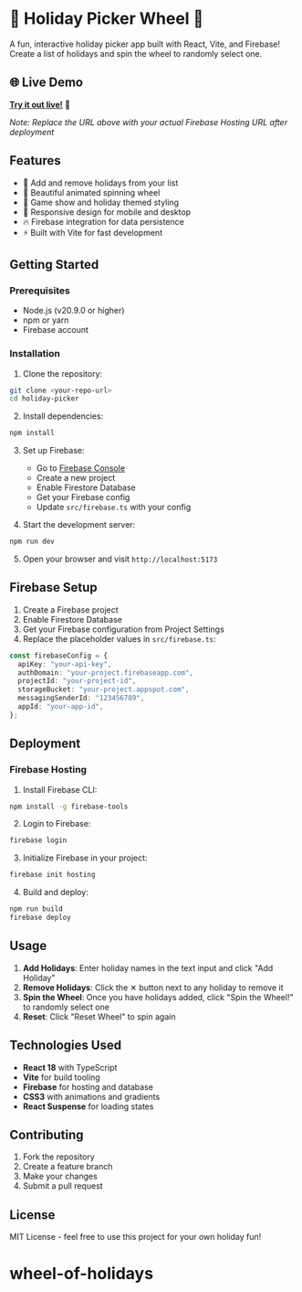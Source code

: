# 🎪 Holiday Picker Wheel 🎪

A fun, interactive holiday picker app built with React, Vite, and Firebase! Create a list of holidays and spin the wheel to randomly select one.

## 🌐 Live Demo

**[Try it out live!](https://holiday-picker-12345.web.app)** 🎉

_Note: Replace the URL above with your actual Firebase Hosting URL after deployment_

## Features

- 🎄 Add and remove holidays from your list
- 🎡 Beautiful animated spinning wheel
- 🎯 Game show and holiday themed styling
- 📱 Responsive design for mobile and desktop
- 🔥 Firebase integration for data persistence
- ⚡ Built with Vite for fast development

## Getting Started

### Prerequisites

- Node.js (v20.9.0 or higher)
- npm or yarn
- Firebase account

### Installation

1. Clone the repository:

```bash
git clone <your-repo-url>
cd holiday-picker
```

2. Install dependencies:

```bash
npm install
```

3. Set up Firebase:

   - Go to [Firebase Console](https://console.firebase.google.com/)
   - Create a new project
   - Enable Firestore Database
   - Get your Firebase config
   - Update `src/firebase.ts` with your config

4. Start the development server:

```bash
npm run dev
```

5. Open your browser and visit `http://localhost:5173`

## Firebase Setup

1. Create a Firebase project
2. Enable Firestore Database
3. Get your Firebase configuration from Project Settings
4. Replace the placeholder values in `src/firebase.ts`:

```typescript
const firebaseConfig = {
  apiKey: "your-api-key",
  authDomain: "your-project.firebaseapp.com",
  projectId: "your-project-id",
  storageBucket: "your-project.appspot.com",
  messagingSenderId: "123456789",
  appId: "your-app-id",
};
```

## Deployment

### Firebase Hosting

1. Install Firebase CLI:

```bash
npm install -g firebase-tools
```

2. Login to Firebase:

```bash
firebase login
```

3. Initialize Firebase in your project:

```bash
firebase init hosting
```

4. Build and deploy:

```bash
npm run build
firebase deploy
```

## Usage

1. **Add Holidays**: Enter holiday names in the text input and click "Add Holiday"
2. **Remove Holidays**: Click the ✕ button next to any holiday to remove it
3. **Spin the Wheel**: Once you have holidays added, click "Spin the Wheel!" to randomly select one
4. **Reset**: Click "Reset Wheel" to spin again

## Technologies Used

- **React 18** with TypeScript
- **Vite** for build tooling
- **Firebase** for hosting and database
- **CSS3** with animations and gradients
- **React Suspense** for loading states

## Contributing

1. Fork the repository
2. Create a feature branch
3. Make your changes
4. Submit a pull request

## License

MIT License - feel free to use this project for your own holiday fun!

# wheel-of-holidays
